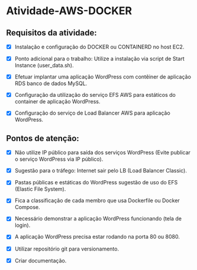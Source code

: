 # Atividade-AWS-DOCKER

## Requisitos da atividade:
- [x] Instalação e configuração do DOCKER ou CONTAINERD no host EC2.
  
- [x] Ponto adicional para o trabalho: Utilize a instalação via script de Start Instance (user_data.sh).
  
- [x] Efetuar implantar uma aplicação WordPress com contêiner de aplicação RDS banco de dados MySQL.
  
- [x] Configuração da utilização do serviço EFS AWS para estáticos do container de aplicação WordPress.
  
- [x] Configuração do serviço de Load Balancer AWS para aplicação WordPress.
  
## Pontos de atenção:
  - [x] Não utilize IP público para saída dos serviços WordPress (Evite publicar o serviço WordPress via IP público).
        
  - [x] Sugestão para o tráfego: Internet sair pelo LB (Load Balancer Classic).
        
  - [x] Pastas públicas e estáticas do WordPress sugestão de uso do EFS (Elastic File System).
        
  - [x] Fica a classificação de cada membro que usa Dockerfile ou Docker Compose.
        
  - [x] Necessário demonstrar a aplicação WordPress funcionando (tela de login).
        
  - [x] A aplicação WordPress precisa estar rodando na porta 80 ou 8080.
        
  - [x] Utilizar repositório git para versionamento.
        
  - [x] Criar documentação.
